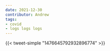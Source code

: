 ```yaml
---
date: 2021-12-30
contributor: Andrew
tags:
- covid
- logs logs logs
---
```


{{< tweet-simple "1476645792932896774" >}}

<!-- {< tweet user="DevanSinha" id="1476645792932896774" >}} -->
